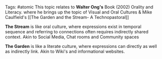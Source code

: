 Tags: #atomic 
This topic relates to **Walter Ong's** Book (2002) Orality and Literacy. where he brings up the topic of Visual and Oral Cultures & Mike Caulfield's  [[The Garden and the Stream- A Technopastoral]]
  
**The Stream** is like oral culture, where expressions exist in temporal sequence and referring to connections often requires indirectly shared context. Akin to Social Media, Chat rooms and Community spaces

**The Garden** is like a literate culture, where expressions can directly as well as indirectly link. Akin to Wiki's and informational websites.
